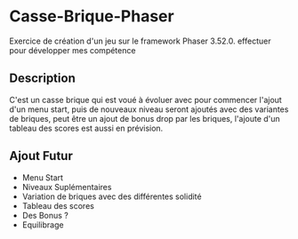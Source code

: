 # Casse-Brique-Phaser

Exercice de création d'un jeu sur le framework Phaser 3.52.0. effectuer pour développer mes compétence

## Description
C'est un casse brique qui est voué à évoluer avec pour commencer l'ajout d'un menu start, puis de nouveaux niveau seront ajoutés
avec des variantes de briques, peut être un ajout de bonus drop par les briques, l'ajoute d'un tableau des scores est aussi en prévision.

## Ajout Futur

* Menu Start
* Niveaux Suplémentaires
* Variation de briques avec des différentes solidité
* Tableau des scores
* Des Bonus ?
* Equilibrage
